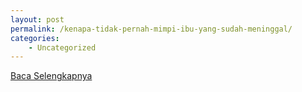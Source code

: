 ```yaml
---
layout: post
permalink: /kenapa-tidak-pernah-mimpi-ibu-yang-sudah-meninggal/
categories:
    - Uncategorized
---
```


[Baca Selengkapnya](/04)